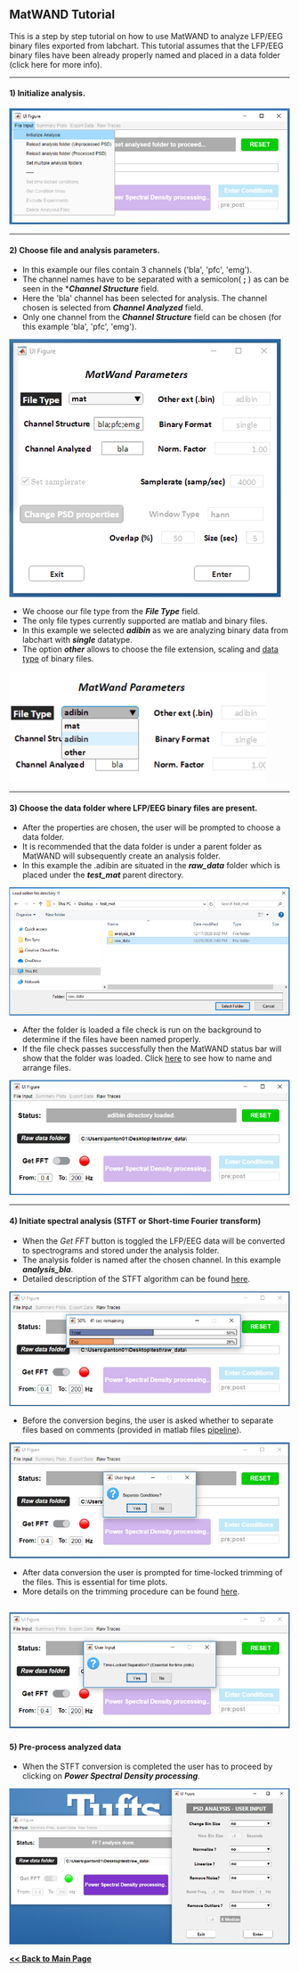 ## MatWAND Tutorial

This is a step by step tutorial on how to use MatWAND to analyze LFP/EEG binary files exported from labchart. 
This tutorial assumes that the LFP/EEG binary files have been already properly named and placed in a data folder (click here for more info).

---

#### 1) Initialize analysis.

![Banner](/Images/tutorial/init.png)

---

#### 2) Choose file and analysis parameters. 

- In this example our files contain 3 channels ('bla', 'pfc', 'emg'). 
- The channel names have to be separated with a semicolon( **;** ) as can be seen in the ****Channel Structure*** field. 
- Here the 'bla' channel has been selected for analysis. The channel chosen is selected from ***Channel Analyzed*** field. 
- Only one channel from the ***Channel Structure*** field can be chosen (for this example 'bla', 'pfc', 'emg'). 

![Banner](/Images/tutorial/input_parameters_gui.png)

- We choose our file type from the ***File Type*** field. 
- The only file types currently supported are matlab and binary files. 
- In this example we selected ***adibin*** as we are analyzing binary data from labchart with ***single*** datatype. 
- The option ***other*** allows to choose the file extension, scaling and [data type](/Docs/Inputs.md) of binary files.

![Banner](/Images/tutorial/file_type.png)

---

#### 3) Choose the data folder where LFP/EEG binary files are present. 

- After the properties are chosen, the user will be prompted to choose a data folder. 
- It is recommended that the data folder is under a parent folder as MatWAND will subsequently create an analysis folder. 
- In this example the .adibin are situated in the ***raw_data*** folder which is placed under the ***test_mat*** parent directory.

![Banner](/Images/tutorial/load_raw_data.png)

- After the folder is loaded a file check is run on the background to determine if the files have been named properly. 
- If the file check passes successfully then the MatWAND status bar will show that the folder was loaded. Click [here](/Docs/Inputs.md) to see how to name and arrange files.

![Banner](/Images/tutorial/gui_raw_data_loaded.png)

---

#### 4) Initiate spectral analysis (STFT or Short-time Fourier transform)

- When the *Get FFT* button is toggled the LFP/EEG data will be converted to spectrograms and stored under the analysis folder.
- The analysis folder is named after the chosen channel. In this example ***analysis_bla***.
- Detailed description of the STFT algorithm can be found [here](https://www.mathworks.com/help/signal/ug/power-spectral-density-estimates-using-fft.html).

![Banner](/Images/tutorial/fft_progress.png)

- Before the conversion begins, the user is asked whether to separate files based on comments (provided in matlab files [pipeline](/Images)). 

![Banner](/Images/tutorial/separate_conditions.png)

- After data conversion the user is prompted for time-locked trimming of the files. This is essential for time plots. 
- More details on the trimming procedure can be found [here]().

![Banner](/Images/tutorial/time_lock_trim.png)
---

#### 5) Pre-process analyzed data

- When the STFT conversion is completed the user has to proceed by clicking on ***Power Spectral Density processing***.

![Banner](/Images/tutorial/psd_process.png)



**[<< Back to Main Page](/README.md)**

